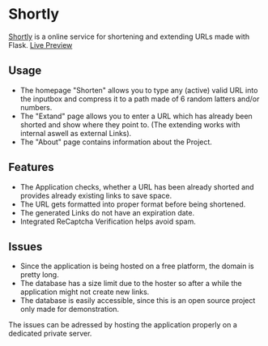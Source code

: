 # Shortly

[Shortly](https://flask-shortly.herokuapp.com) is a online service for shortening and extending URLs made with Flask.
[Live Preview](https://flask-shortly.herokuapp.com)
## Usage

- The homepage "Shorten" allows you to type any (active) valid URL into the inputbox and compress it to a path made of 6 random latters and/or numbers.
- The "Extand" page allows you to enter a URL which has already been shorted and show where they point to. (The extending works with internal aswell as external Links).
- The "About" page contains information about the Project.

## Features
- The Application checks, whether a URL has been already shorted and provides already existing links to save space.
- The URL gets formatted into proper format before being shortened.
- The generated Links do not have an expiration date.
- Integrated ReCaptcha Verification helps avoid spam.

## Issues
- Since the application is being hosted on a free platform, the domain is pretty long.
- The database has a size limit due to the hoster so after a while the application might not create new links.
- The database is easily accessible, since this is an open source project only made for demonstration.

The issues can be adressed by hosting the application properly on a dedicated private server.